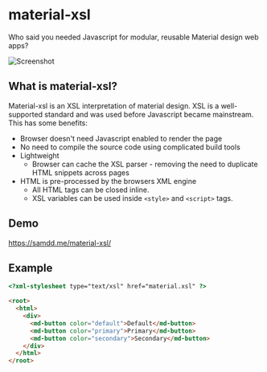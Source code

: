 # material-xsl
Who said you needed Javascript for modular, reusable Material design web apps?

![Screenshot](https://i.imgur.com/bmWk21O.png)

## What is material-xsl?

Material-xsl is an XSL interpretation of material design. XSL is a well-supported standard and was used before Javascript became mainstream. This has some benefits:

- Browser doesn't need Javascript enabled to render the page
- No need to compile the source code using complicated build tools
- Lightweight
  - Browser can cache the XSL parser - removing the need to duplicate HTML snippets across pages
- HTML is pre-processed by the browsers XML engine
  - All HTML tags can be closed inline.
  - XSL variables can be used inside `<style>` and `<script>` tags.

## Demo

https://samdd.me/material-xsl/

## Example

```html
<?xml-stylesheet type="text/xsl" href="material.xsl" ?>

<root>
  <html>
    <div>
      <md-button color="default">Default</md-button>
      <md-button color="primary">Primary</md-button>
      <md-button color="secondary">Secondary</md-button>
    </div>
  </html>
</root>
```
